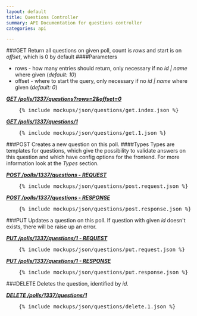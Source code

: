 ```yaml
---
layout: default
title: Questions Controller
summary: API Documentation for questions controller
categories: api

---
```

###GET
Return all questions on given poll, count is _rows_ and start is on _offset_, which is 0 by default
####Parameters
* rows - how many entries should return, only necessary if no _id | name_ where given (_default: 10_)
* offset - where to start the query, only necessary if no _id | name_ where given (_default: 0_)

_**[GET /polls/1337/questions?rows=2&offset=0](https://github.com/newLoki/Pollex/blob/gh-pages/_includes/mockups/json/questions/get.index.json)**_
<pre class="brush: js">    {% include mockups/json/questions/get.index.json %}
</pre>

_**[GET /polls/1337/questions/1](https://github.com/newLoki/Pollex/blob/gh-pages/_includes/mockups/json/questions/get.1.json)**_
<pre class="brush: js">    {% include mockups/json/questions/get.1.json %}
</pre>

###POST
Creates a new question on this poll.
####Types
Types are templates for questions, which give the possibility to validate answers on this question and which have config options for
the frontend.
For more information look at the _Types_ section.

_**[POST /polls/1337/questions - REQUEST](https://github.com/newLoki/Pollex/blob/gh-pages/_includes/mockups/json/questions/post.request.json)**_
<pre class="brush: js">    {% include mockups/json/questions/post.request.json %}
</pre>

_**[POST /polls/1337/questions - RESPONSE](https://github.com/newLoki/Pollex/blob/gh-pages/_includes/mockups/json/questions/post.response.json)**_
<pre class="brush: js">    {% include mockups/json/questions/post.response.json %}
</pre>

###PUT
Updates a question on this poll.
If question with given _id_ doesn't exists, there will be raise up an error.

_**[PUT /polls/1337/questions/1 - REQUEST](https://github.com/newLoki/Pollex/blob/gh-pages/_includes/mockups/json/questions/put.request.json)**_
<pre class="brush: js">    {% include mockups/json/questions/put.request.json %}
</pre>

_**[PUT /polls/1337/questions/1 - RESPONSE](https://github.com/newLoki/Pollex/blob/gh-pages/_includes/mockups/json/questions/put.response.json)**_
<pre class="brush: js">    {% include mockups/json/questions/put.response.json %}
</pre>

###DELETE
Deletes the question, identified by _id_.

_**[DELETE /polls/1337/questions/1](https://github.com/newLoki/Pollex/blob/gh-pages/_includes/mockups/json/polls/delete.1.json)**_
<pre class="brush: js">    {% include mockups/json/questions/delete.1.json %}
</pre>